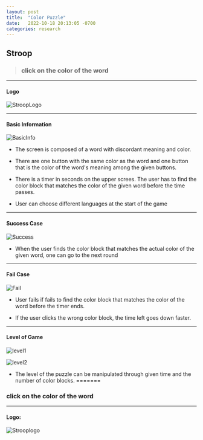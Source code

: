 ```yaml
---
layout: post
title:  "Color Puzzle"
date:   2022-10-18 20:13:05 -0700
categories: research
---
```


## Stroop


>### click on the color of the word

----

#### Logo

![StroopLogo](/devblog/devblog/assets/StroopLogo.png)

----

#### Basic Information

![BasicInfo](/devblog/devblog/assets/BasicinfoStroop.png)

- The screen is composed of a word with discordant meaning and color.

- There are one button with the same color as the word and one button that is the color of the word's meaning among the given buttons.

- There is a timer in seconds on the upper screes. The user has to find the color block that matches the color of the given word before the time passes.

- User can choose different languages at the start of the game

----

#### Success Case

![Success](/devblog/devblog/assets/StroopSuccess.png)

- When the user finds the color block that matches the actual color of the given word, one can go to the next round

----

#### Fail Case

![Fail](/devblog/devblog/assets/StroopFail.png)

- User fails if fails to find the color block that matches the color of the word before the timer ends.

- If the user clicks the wrong color block, the time left goes down faster.

----

#### Level of Game

![level1](/devblog/devblog/assets/Strooplevel1.png)

![level2](/devblog/devblog/assets/Strooplevel2.png)

- The level of the puzzle can be manipulated through given time and the number of color blocks.
=======
### click on the color of the word

----

#### Logo:

![Strooplogo](/devblog/assets/stroopLogo.png)

